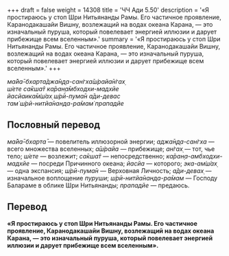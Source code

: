 +++
draft = false
weight = 14308
title = 'ЧЧ Ади 5.50'
description = '«Я простираюсь у стоп Шри Нитьянанды Рамы. Его частичное проявление, Каранодакашайи Вишну, возлежащий на водах океана Карана, — это изначальный пуруша, который повелевает энергией иллюзии и дарует прибежище всем вселенным».'
summary = '«Я простираюсь у стоп Шри Нитьянанды Рамы. Его частичное проявление, Каранодакашайи Вишну, возлежащий на водах океана Карана, — это изначальный пуруша, который повелевает энергией иллюзии и дарует прибежище всем вселенным».'
+++

_ма̄йа̄-бхарта̄джа̄н̣д̣а-сан̇гха̄ш́райа̄н̇гах̣  
ш́ете са̄кша̄т ка̄ран̣а̄мбходхи-мадхйе  
йасйаика̄м̇ш́ах̣ ш́рӣ-пума̄н а̄ди-девас  
там̇ ш́рӣ-нитйа̄нанда-ра̄мам̇ прападйе_

## Пословный перевод

_ма̄йа̄_\-_бхарта̄_ — повелитель иллюзорной энергии; _аджа̄н̣д̣а_\-_сан̇гха_ — всего множества вселенных; _а̄ш́райа_ — прибежище; _ан̇гах̣_ — тот, чье тело; _ш́ете_ — возлежит; _са̄кша̄т_ — непосредственно; _ка̄ран̣а_\-_амбходхи_\-_мадхйе_ — посреди Причинного океана; _йасйа_ — которого; _эка_\-_ам̇ш́ах̣_ — одна экспансия; _ш́рӣ_\-_пума̄н_ — Верховная Личность; _а̄ди_\-_девах̣_ — изначальное воплощение _пуруши_; _ш́рӣ_\-_нитйа̄нанда_\-_ра̄мам_ — Господу Балараме в облике Шри Нитьянанды; _прападйе_ — предаюсь.

## Перевод

**«Я простираюсь у стоп Шри Нитьянанды Рамы. Его частичное проявление, Каранодакашайи Вишну, возлежащий на водах океана Карана, — это изначальный пуруша, который повелевает энергией иллюзии и дарует прибежище всем вселенным».**
